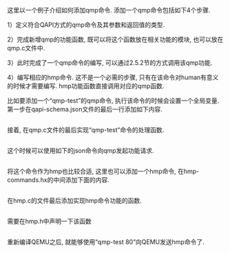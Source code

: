 
这里以一个例子介绍如何添加qmp命令. 添加一个qmp命令包括如下4个步骤.

1）定义符合QAPI方式的qmp命令及其参数和返回值的类型.

2）完成新增qmp的功能函数, 既可以将这个函数放在相关功能的模块, 也可以放在qmp.c文件中.

3）此时完成了一个qmp命令的编写, 可以通过2.5.2节的方式调用该qmp功能.

4）编写相应的hmp命令. 这不是一个必需的步骤, 只有在该命令对human有意义的时候才需要编写. hmp功能函数直接调用对应的qmp函数.

比如要添加一个“qmp-test”的qmp命令, 执行该命令的时候会设置一个全局变量. 第一步在qapi-schema.json文件的最后一行添加如下内容.

```json

```

接着, 在qmp.c文件的最后实现“qmp-test”命令的处理函数.

```cpp

```

这个时候可以使用如下的json命令向qmp发起功能请求.

```json

```

将这个命令作为hmp也比较合适, 这里也可以添加一个hmp命令, 在hmp-commands.hx的中间添加下面的内容.

```

```

在hmp.c的文件最后添加实现hmp命令功能的函数.

```cpp

```

需要在hmp.h中声明一下该函数

```cpp

```

重新编译QEMU之后, 就能够使用“qmp-test 80”向QEMU发送hmp命令了.